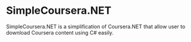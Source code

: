 SimpleCoursera.NET
==================

SimpleCoursera.NET is a simplification of Coursera.NET that allow user to download Coursera content using C# easily.
